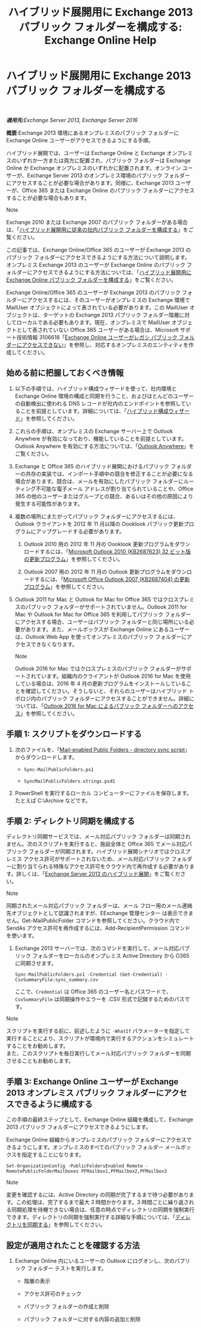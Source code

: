 ﻿---
title: 'ハイブリッド展開用に Exchange 2013 パブリック フォルダーを構成する: Exchange Online Help'
TOCTitle: ハイブリッド展開用に Exchange 2013 パブリック フォルダーを構成する
ms:assetid: b828520f-022c-4fcb-ab68-e1c330e87c33
ms:mtpsurl: https://technet.microsoft.com/ja-jp/library/Dn986544(v=EXCHG.150)
ms:contentKeyID: 65452438
ms.date: 05/22/2018
mtps_version: v=EXCHG.150
ms.translationtype: HT
---

# ハイブリッド展開用に Exchange 2013 パブリック フォルダーを構成する

 

_<strong>適用先:</strong>Exchange Server 2013, Exchange Server 2016_

**概要**:Exchange 2013 環境にあるオンプレミスのパブリック フォルダーに Exchange Online ユーザーがアクセスできるようにする手順。

ハイブリッド展開では、ユーザーは Exchange Online と Exchange オンプレミスのいずれか一方または両方に配置され、パブリック フォルダーは Exchange Online か Exchange オンプレミスのいずれかに配置されます。オンライン ユーザーが、Exchange Server 2013 のオンプレミス環境のパブリック フォルダーにアクセスすることが必要な場合があります。同様に、Exchange 2013 ユーザーが、Office 365 または Exchange Online のパブリック フォルダーにアクセスすることが必要な場合もあります。


> [!NOTE]
> Exchange 2010 または Exchange 2007 のパブリック フォルダーがある場合は、「<A href="configure-legacy-on-premises-public-folders-for-a-hybrid-deployment-exchange-2013-help.md">ハイブリッド展開用に従来の社内パブリック フォルダーを構成する</A>」をご覧ください。



この記事では、Exchange Online/Office 365 のユーザーが Exchange 2013 のパブリック フォルダーにアクセスできるようにする方法について説明します。オンプレミス Exchange 2013 のユーザーが Exchange Online のパブリック フォルダーにアクセスできるようにする方法については、「[ハイブリッド展開用に Exchange Online パブリック フォルダーを構成する](configure-exchange-online-public-folders-for-a-hybrid-deployment-exchange-2013-help.md)」をご覧ください。

Exchange Online/Office 365 のユーザーが Exchange 2013 のパブリック フォルダーにアクセスするには、そのユーザーがオンプレミスの Exchange 環境で MailUser オブジェクトによって表されている必要があります。この MailUser オブジェクトは、ターゲットの Exchange 2013 パブリック フォルダー階層に対してローカルである必要もあります。現在、オンプレミスで MailUser オブジェクトとして表されていない Office 365 ユーザーがある場合は、Microsoft サポート技術情報 3106618「[Exchange Online ユーザーがレガシ パブリック フォルダーにアクセスできない](https://go.microsoft.com/fwlink/p/?linkid=699451)」を参照し、対応するオンプレミスのエンティティを作成してください。

## 始める前に把握しておくべき情報

1.  以下の手順では、ハイブリッド構成ウィザードを使って、社内環境と Exchange Online 環境の構成と同期を行うこと、およびほとんどのユーザーの自動検出に使われる DNS レコードが社内のエンドポイントを参照していることを前提としています。詳細については、「[ハイブリッド構成ウィザード](hybrid-configuration-wizard-exchange-2013-help.md)」を参照してください。

2.  これらの手順は、オンプレミスの Exchange サーバー上で Outlook Anywhere が有効になっており、機能していることを前提としています。Outlook Anywhere を有効にする方法については、「[Outlook Anywhere](https://technet.microsoft.com/ja-jp/library/bb123741\(v=exchg.150\))」をご覧ください。

3.  Exchange と Office 365 のハイブリッド展開におけるパブリック フォルダーの共存の実装では、インポート手順中の競合を修正することが必要になる場合があります。競合は、メールを有効にしたパブリック フォルダーにルーティング不可能な電子メール アドレスが割り当てられていることや、Office 365 の他のユーザーまたはグループとの競合、あるいはその他の原因により発生する可能性があります。

4.  複数の場所にまたがってパブリック フォルダーにアクセスするには、Outlook クライアントを 2012 年 11 月以降の Oooklook パブリック更新プログラムにアップグレードする必要があります。
    
    1.  Outlook 2010 用の 2012 年 11 月の Oooklook 更新プログラムをダウンロードするには、「[Microsoft Outlook 2010 (KB2687623) 32 ビット版の更新プログラム](https://www.microsoft.com/ja-jp/download/details.aspx?id=35702)」を参照してください。
    
    2.  Outlook 2007 用の 2012 年 11 月の Outlook 更新プログラムをダウンロードするには、「[Microsoft Office Outlook 2007 (KB2687404) の更新プログラム](https://www.microsoft.com/ja-jp/download/details.aspx?id=35718)」を参照してください。

5.  Outlook 2011 for Mac と Outlook for Mac for Office 365 ではクロスプレミスのパブリック フォルダーがサポートされていません。Outlook 2011 for Mac や Outlook for Mac for Office 365 を利用してパブリック フォルダーにアクセスする場合、ユーザーはパブリック フォルダーと同じ場所にいる必要があります。また、メールボックスが Exchange Online にあるユーザーは、Outlook Web App を使ってオンプレミスのパブリック フォルダーにアクセスできなくなります。
    

    > [!NOTE]
    > Outlook 2016 for Mac ではクロスプレミスのパブリック フォルダーがサポートされています。組織内のクライアントが Outlook 2016 for Mac を使用している場合は、2016 年 4 月の更新プログラムをインストールしていることを確認してください。そうしないと、それらのユーザーはハイブリッド トポロジ内のパブリック フォルダーにアクセスすることができません。詳細については、「<A href="https://technet.microsoft.com/ja-jp/library/mt788631(v=exchg.150)">Outlook 2016 for Mac によるパブリック フォルダーへのアクセス</A>」を参照してください。



## 手順 1: スクリプトをダウンロードする

1.  次のファイルを、「[Mail-enabled Public Folders - directory sync script](https://www.microsoft.com/en-us/download/details.aspx?id=46381)」からダウンロードします。
    
      - `Sync-MailPublicFolders.ps1`
    
      - `SyncMailPublicFolders.strings.psd1`

2.  PowerShell を実行するローカル コンピューターにファイルを保存します。たとえば C:\\Archive などです。

## 手順 2: ディレクトリ同期を構成する

ディレクトリ同期サービスでは、メール対応パブリック フォルダーは同期されません。次のスクリプトを実行すると、施設全体と Office 365 でメール対応パブリック フォルダーが同期されます。ハイブリッド展開シナリオではクロスプレミス アクセス許可がサポートされないため、メール対応パブリック フォルダーに割り当てられる特殊なアクセス許可をクラウド内で再作成する必要があります。詳しくは、「[Exchange Server 2013 のハイブリッド展開](exchange-server-hybrid-deployments-exchange-2013-help.md)」をご覧ください。


> [!NOTE]
> 同期されたメール対応パブリック フォルダーは、メール フロー用のメール連絡先オブジェクトとして認識されますが、EExchange 管理センター は表示できません。Get-MailPublicFolder コマンドを参照してください。クラウド内で SendAs アクセス許可を再作成するには、Add-RecipientPermission コマンドを使います。



1.  Exchange 2013 サーバーでは、次のコマンドを実行して、メール対応パブリック フォルダーをローカルのオンプレミス Active Directory から O365 に同期させます。
    
        Sync-MailPublicFolders.ps1 -Credential (Get-Credential) -CsvSummaryFile:sync_summary.csv
    
    ここで、`Credential` は Office 365 のユーザー名とパスワードで、`CsvSummaryFile` は同期操作やエラーを .CSV 形式で記録するためのパスです。


> [!NOTE]
> スクリプトを実行する前に、前述したように <CODE>-WhatIf</CODE> パラメーターを指定して実行することにより、スクリプトが環境内で実行するアクションをシミュレートすることをお勧めします。<BR>また、このスクリプトを毎日実行してメール対応パブリック フォルダーを同期させることもお勧めします。



## 手順 3: Exchange Online ユーザーが Exchange 2013 オンプレミス パブリック フォルダーにアクセスできるように構成する

この手順の最終ステップとして、Exchange Online 組織を構成して、Exchange 2013 パブリック フォルダーにアクセスできるようにします。

Exchange Online 組織からオンプレミスのパブリック フォルダーにアクセスできるようにします。オンプレミスのすべてのパブリック フォルダー メールボックスを指定することになります。

    Set-OrganizationConfig -PublicFoldersEnabled Remote -RemotePublicFolderMailboxes PFMailbox1,PFMailbox2,PFMailbox3


> [!NOTE]
> 変更を確認するには、Active Directory の同期が完了するまで待つ必要があります。この処理は、完了するまで最大 3 時間かかります。3 時間ごとに繰り返される同期処理を待機できない場合は、任意の時点でディレクトリの同期を強制実行できます。ディレクトリの同期を強制実行する詳細な手順については、「<A href="http://technet.microsoft.com/ja-jp/library/jj151771.aspx">ディレクトリを同期する</A>」を参照してください。



## 設定が適用されたことを確認する方法

1.  Exchange Online 内にいるユーザーの Outlook にログオンし、次のパブリック フォルダー テストを実行します。
    
      - 階層の表示
    
      - アクセス許可のチェック
    
      - パブリック フォルダーの作成と削除
    
      - パブリック フォルダーに対する内容の追加と削除


